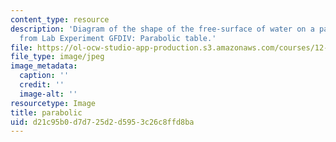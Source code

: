 ```yaml
---
content_type: resource
description: 'Diagram of the shape of the free-surface of water on a parabolic turntable
  from Lab Experiment GFDIV: Parabolic table.'
file: https://ol-ocw-studio-app-production.s3.amazonaws.com/courses/12-003-atmosphere-ocean-and-climate-dynamics-fall-2008/d21c95b0d7d725d2d5953c26c8ffd8ba_parabolic.jpg
file_type: image/jpeg
image_metadata:
  caption: ''
  credit: ''
  image-alt: ''
resourcetype: Image
title: parabolic
uid: d21c95b0-d7d7-25d2-d595-3c26c8ffd8ba
---
```

